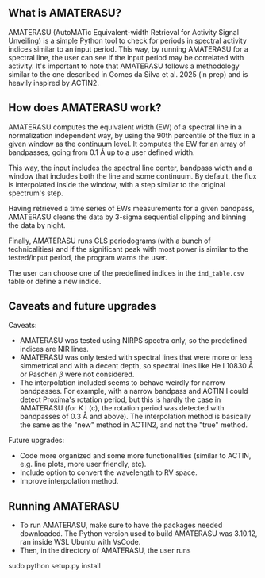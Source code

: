 ## What is AMATERASU?

AMATERASU (AutoMATic Equivalent-width Retrieval for Activity Signal Unveiling) is a simple Python tool to check for periods in spectral activity indices similar to an input period. This way, by running AMATERASU for a spectral line, the user can see if the input period may be correlated with activity. It's important to note that AMATERASU follows a methodology similar to the one described in Gomes da Silva et al. 2025 (in prep) and is heavily inspired by ACTIN2.

## How does AMATERASU work?

AMATERASU computes the equivalent width (EW) of a spectral line in a normalization independent way, by using the 90th percentile of the flux in a given window as the continuum level. It computes the EW for an array of bandpasses, going from 0.1 Å up to a user defined width.

This way, the input includes the spectral line center, bandpass width and a window that includes both the line and some continuum. By default, the flux is interpolated inside the window, with a step similar to the original spectrum's step.

Having retrieved a time series of EWs measurements for a given bandpass, AMATERASU cleans the data by 3-sigma sequential clipping and binning the data by night. 

Finally, AMATERASU runs GLS periodograms (with a bunch of technicalities) and if the significant peak with most power is similar to the tested/input period, the program warns the user.

The user can choose one of the predefined indices in the ``ind_table.csv`` table or define a new indice.

## Caveats and future upgrades

Caveats:
- AMATERASU was tested using NIRPS spectra only, so the predefined indices are NIR lines.
- AMATERASU was only tested with spectral lines that were more or less simmetrical and with a decent depth, so spectral lines like He I 10830 Å or Paschen $\beta$ were not considered.
- The interpolation included seems to behave weirdly for narrow bandpasses. For example, with a narrow bandpass and ACTIN I could detect Proxima's rotation period, but this is hardly the case in AMATERASU (for K I (c), the rotation period was detected with bandpasses of 0.3 Å and above). The interpolation method is basically the same as the "new" method in ACTIN2, and not the "true" method.

Future upgrades:
- Code more organized and some more functionalities (similar to ACTIN, e.g. line plots, more user friendly, etc).
- Include option to convert the wavelength to RV space.
- Improve interpolation method.

## Running AMATERASU

- To run AMATERASU, make sure to have the packages needed downloaded. The Python version used to build AMATERASU was 3.10.12, ran inside WSL Ubuntu with VsCode.
- Then, in the directory of AMATERASU, the user runs

sudo python setup.py install
